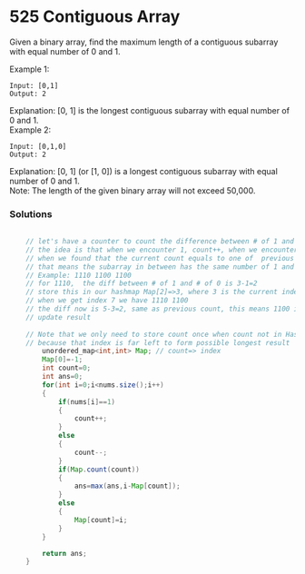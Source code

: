 # 525 Contiguous Array

Given a binary array, find the maximum length of a contiguous subarray with equal number of 0 and 1.

Example 1:

```
Input: [0,1]
Output: 2
```

Explanation: \[0, 1\] is the longest contiguous subarray with equal number of 0 and 1.  
Example 2:

```
Input: [0,1,0]
Output: 2
```

Explanation: \[0, 1\] \(or \[1, 0\]\) is a longest contiguous subarray with equal number of 0 and 1.  
Note: The length of the given binary array will not exceed 50,000.

### Solutions

```java
	
	// let's have a counter to count the difference between # of 1 and 0
	// the idea is that when we encounter 1, count++, when we encounter 0 count--
	// when we found that the current count equals to one of  previous counts
	// that means the subarray in between has the same number of 1 and 0
	// Example: 1110 1100 1100
	// for 1110,  the diff between # of 1 and # of 0 is 3-1=2
	// store this in our hashmap Map[2]=>3, where 3 is the current index
	// when we get index 7 we have 1110 1100
	// the diff now is 5-3=2, same as previous count, this means 1100 is balanced
	// update result
	
	// Note that we only need to store count once when count not in HashMap
	// because that index is far left to form possible longest result
		unordered_map<int,int> Map; // count=> index
		Map[0]=-1;
		int count=0;
		int ans=0;
		for(int i=0;i<nums.size();i++)
		{
			if(nums[i]==1)
			{
				count++;
			}
			else
			{
				count--;
			}
			if(Map.count(count))
			{
				ans=max(ans,i-Map[count]);
			}
			else
			{
				Map[count]=i;
			}
		}

		return ans;
	}
```




